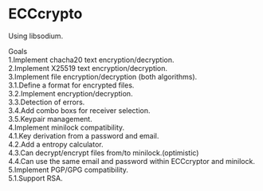 # ECCcrypto

Using libsodium.

Goals  
1.Implement chacha20 text encryption/decryption.  
2.Implement X25519 text encryption/decryption.  
3.Implement file encryption/decryption (both algorithms).  
  3.1.Define a format for encrypted files.  
  3.2.Implement encryption/decryption.  
  3.3.Detection of errors.  
  3.4.Add combo boxs for receiver selection.  
  3.5.Keypair management.  
4.Implement minilock compatibility.  
  4.1.Key derivation from a password and email.  
  4.2.Add a entropy calculator.  
  4.3.Can decrypt/encrypt files from/to minilock.(optimistic)  
  4.4.Can use the same email and password within ECCcryptor and minilock.  
5.Implement PGP/GPG compatibility.  
  5.1.Support RSA.  
  
